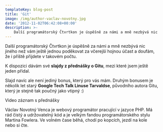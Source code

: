 ```yaml
---
templateKey: blog-post
title: 'Git'
image: /img/author-vaclav-novotny.jpg
date: '2012-11-02T06:42:08+00:00'
description: >-
    Další programátorský Čtvrtkon je úspěšně za námi a mně nezbývá nic jiného než vám ještě jednou poděkovat za včerejší hojnou účast a doufám, že i příště přijdete v takovém...
---
```

Další programátorský Čtvrtkon je úspěšně za námi a mně nezbývá nic jiného než vám ještě jednou poděkovat za včerejší hojnou účast a doufám, že i příště přijdete v takovém počtu.

K dispozici dávám své **slajdy z přednášky o Gitu**, mezi které jsem ještě jeden přidal.

Slajd navíc ale není jediný bonus, který pro vás mám. Druhým bonusem je několik let starý **Google Tech Talk Linuse Tarvaldse**, původního autora Gitu, který je stejně tak poučný jako vtipný :)

Video záznam s přednášky

Václav Novotný Venca je webový programátor pracující v jazyce PHP. Má rád čistý a udržovatelný kód a je velkým fandou programátorského stylu Martina Fowlera. Ve volném čase běhá, chodí po kopcích, jezdí na kole nebo si čte.